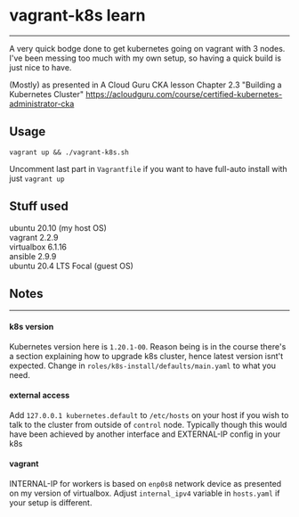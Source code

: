 # vagrant-k8s learn
***

A very quick bodge done to get kubernetes going on vagrant with 3 nodes.\
I've been messing too much with my own setup, so having a quick build is just nice to have.

(Mostly) as presented in A Cloud Guru CKA lesson Chapter 2.3 "Building a Kubernetes Cluster" https://acloudguru.com/course/certified-kubernetes-administrator-cka

## Usage
```
vagrant up && ./vagrant-k8s.sh
```
Uncomment last part in `Vagrantfile` if you want to have full-auto install with just `vagrant up`


## Stuff used

ubuntu 20.10 (my host OS)\
vagrant 2.2.9\
virtualbox 6.1.16\
ansible 2.9.9 \
ubuntu 20.4 LTS Focal (guest OS)


## Notes
***
#### k8s version
Kubernetes version here is `1.20.1-00`. Reason being is in the course there's a section explaining how to upgrade k8s cluster, hence latest version isnt't expected.
Change in `roles/k8s-install/defaults/main.yaml` to what you need.

#### external access
Add `127.0.0.1 kubernetes.default` to `/etc/hosts` on your host if you wish to talk to the cluster from outside of `control` node.
Typically though this would have been achieved by another interface and EXTERNAL-IP config in your k8s

#### vagrant
INTERNAL-IP for workers is based on `enp0s8` network device as presented on my version of virtualbox.
Adjust `internal_ipv4` variable in `hosts.yaml` if your setup is different.


